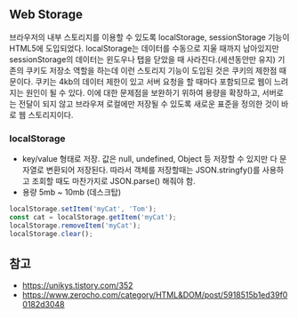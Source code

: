 ## Web Storage 
브라우저의 내부 스토리지를 이용할 수 있도록 localStorage, sessionStorage 기능이 HTML5에 도입되었다.
localStorage는 데이터를 수동으로 지울 때까지 남아있지만 sessionStorage의 데이터는 윈도우나 탭을 닫았을 때 사라진다.(세션동안만 유지) 
기존의 쿠키도 저장소 역할을 하는데 이런 스토리지 기능이 도입된 것은 쿠키의 제한점 때문이다. 
쿠키는 4kb의 데이터 제한이 있고 서버 요청을 할 때마다 포함되므로 웹이 느려지는 원인이 될 수 있다.
이에 대한 문제점을 보완하기 위하여 용량을 확장하고, 서버로는 전달이 되지 않고 브라우져 로컬에만 저장될 수 있도록 새로운 표준을 정의한 것이 바로 웹 스토리지이다.



### localStorage
- key/value 형태로 저장. 값은 null, undefined, Object 등 저장할 수 있지만 다 문자열로 변환되어 저장된다.
따라서 객체를 저장할때는 JSON.stringfy()를 사용하고 조회할 때도 마찬가지로 JSON.parse() 해줘야 함.
- 용량 5mb ~ 10mb (데스크탑)
```javascript
localStorage.setItem('myCat', 'Tom'); 
const cat = localStorage.getItem('myCat'); 
localStorage.removeItem('myCat');
localStorage.clear();
```


## 참고
- https://unikys.tistory.com/352 
- https://www.zerocho.com/category/HTML&DOM/post/5918515b1ed39f00182d3048
